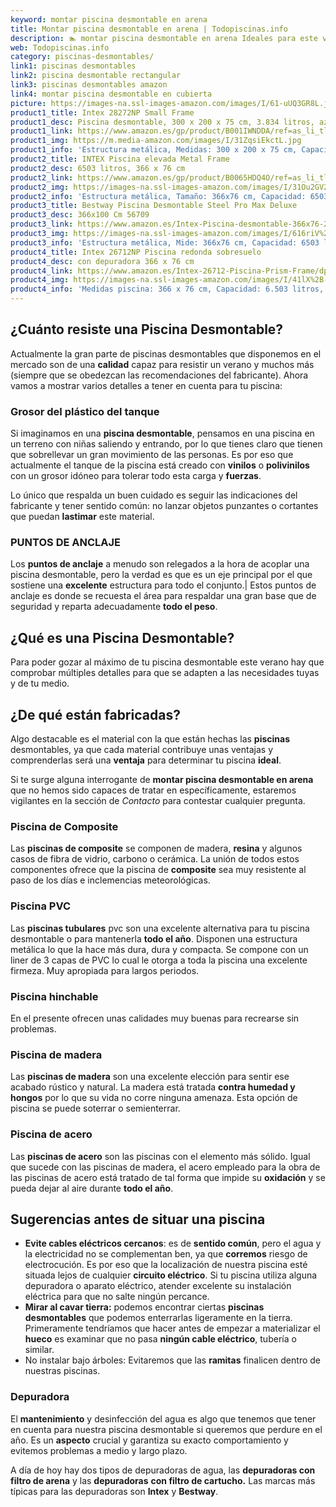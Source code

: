 ```yaml
---
keyword: montar piscina desmontable en arena
title: Montar piscina desmontable en arena | Todopiscinas.info
description: 🏊 montar piscina desmontable en arena Ideales para este verano 2021. Aquí puedes comprar montar piscina desmontable en arena y comparar con otras similares. No dejes escapar montar piscina desmontable en arena a un precio realmente tentador.
web: Todopiscinas.info
category: piscinas-desmontables/
link1: piscinas desmontables
link2: piscina desmontable rectangular
link3: piscinas desmontables amazon
link4: montar piscina desmontable en cubierta
picture: https://images-na.ssl-images-amazon.com/images/I/61-uUQ3GR8L.jpg
product1_title: Intex 28272NP Small Frame
product1_desc: Piscina desmontable, 300 x 200 x 75 cm, 3.834 litros, azul
product1_link: https://www.amazon.es/gp/product/B001IWNDDA/ref=as_li_tl?ie=UTF8&camp=3638&creative=24630&creativeASIN=B001IWNDDA&linkCode=as2&tag=todopiscinas0e-21&linkId=25b9d647487c889cb6ef56ed63f50ca1
product1_img: https://m.media-amazon.com/images/I/31ZqsiEkctL.jpg
product1_info: 'Estructura metálica, Medidas: 300 x 200 x 75 cm, Capacidad: 3.834 litros, Para 6 personas (+ 6 años), Fácil montaje, Forma rectangular'
product2_title: INTEX Piscina elevada Metal Frame
product2_desc: 6503 litros, 366 x 76 cm
product2_link: https://www.amazon.es/gp/product/B0065HDQ4O/ref=as_li_tl?ie=UTF8&camp=3638&creative=24630&creativeASIN=B0065HDQ4O&linkCode=as2&tag=todopiscinas0e-21&linkId=ed2430e3ba564d3527ee103df33ed7b3
product2_img: https://images-na.ssl-images-amazon.com/images/I/31Ou2GV2SAL.jpg
product2_info: 'Estructura metálica, Tamaño: 366x76 cm, Capacidad: 6503 litros, Forma circular, De 4 a 7 personas (+6 años)'
product3_title: Bestway Piscina Desmontable Steel Pro Max Deluxe
product3_desc: 366x100 Cm 56709
product3_link: https://www.amazon.es/Intex-Piscina-desmontable-366x76-28210NP/dp/B0065HDQ4O?__mk_es_ES=%C3%85M%C3%85%C5%BD%C3%95%C3%91&crid=25UQGV9HG2INI&dchild=1&keywords=piscinas+desmontables&qid=1615854176&sprefix=piscinas+dem%2Caps%2C201&sr=8-5&linkCode=ll1&tag=todopiscinas0e-21&linkId=34f200977c6cbaab1f3f4d9ac0e64755&language=es_ES&ref_=as_li_ss_tl
product3_img: https://images-na.ssl-images-amazon.com/images/I/616riV%2BiY3L.jpg
product3_info: 'Estructura metálica, Mide: 366x76 cm, Capacidad: 6503 litros, De 4 a 7 personas mayores de 6 años, Forma circular, Tecnología Super-Tough'
product4_title: Intex 26712NP Piscina redonda sobresuelo
product4_desc: con depuradora 366 x 76 cm
product4_link: https://www.amazon.es/Intex-26712-Piscina-Prism-Frame/dp/B07FB823GL?__mk_es_ES=%C3%85M%C3%85%C5%BD%C3%95%C3%91&dchild=1&keywords=piscinas+desmontables+con+depuradora&qid=1615936418&sr=8-5&linkCode=ll1&tag=todopiscinas0e-21&linkId=d98699de7830cd471766fa1daa36de34&language=es_ES&ref_=as_li_ss_tl
product4_img: https://images-na.ssl-images-amazon.com/images/I/41lX%2B-YpibL.jpg
product4_info: 'Medidas piscina: 366 x 76 cm, Capacidad: 6.503 litros, Incluye depuradora de cartucha A, Lona resistente triple capa'
---
```



<stats-list :link1=link1 :link2=link2 :link3=link3 :link4=link4 :category=category></stats-list>


## ¿Cuánto resiste una Piscina Desmontable?

Actualmente la gran parte de piscinas desmontables que disponemos en el mercado son de una **calidad** capaz para resistir un verano y muchos más (siempre que se obedezcan las recomendaciones del fabricante). Ahora vamos a mostrar varios detalles a tener en cuenta para tu piscina:


### Grosor del plástico del tanque

Si imaginamos en una **piscina desmontable**, pensamos en una piscina en un terreno con niñas saliendo y entrando, por lo que tienes claro que tienen que sobrellevar un gran movimiento de las personas. Es por eso que actualmente el tanque de la piscina está creado con **vinilos** o **polivinilos** con un grosor idóneo para tolerar todo esta carga y **fuerzas**.

Lo único que respalda un	 buen cuidado es seguir las indicaciones del fabricante y tener sentido común: no lanzar objetos punzantes o cortantes que puedan **lastimar** este material.


### PUNTOS DE ANCLAJE

Los **puntos de anclaje** a menudo son relegados a la hora de acoplar una piscina desmontable, pero la verdad es que es un eje principal por el que sostiene una **excelente** estructura para todo el conjunto.| Estos puntos de anclaje es donde se recuesta el área para respaldar una gran base que de seguridad y reparta adecuadamente **todo el peso**.

<external-banner></external-banner>

## ¿Qué es una Piscina Desmontable?



Para poder gozar al máximo de tu piscina desmontable este verano  hay que comprobar múltiples detalles para que se adapten a las necesidades tuyas y de tu medio.


## ¿De qué  están fabricadas?

Algo destacable es el material con la que están hechas las **piscinas** desmontables, ya que cada material contribuye unas ventajas y comprenderlas  será una **ventaja** para determinar tu piscina **ideal**.

Si te surge alguna interrogante de **montar piscina desmontable en arena** que no hemos sido capaces de tratar en específicamente, estaremos vigilantes en la sección de _Contacto_ para contestar cualquier pregunta.


### Piscina de Composite

Las **piscinas de composite** se componen de madera, **resina** y algunos casos de fibra de vidrio, carbono o cerámica. La unión de todos estos componentes ofrece que la piscina de **composite** sea muy resistente al paso de los días e inclemencias meteorológicas.


### Piscina  PVC

Las **piscinas tubulares** pvc son una excelente alternativa para tu piscina desmontable o para mantenerla **todo el año**. Disponen una estructura metálica lo que la hace más dura, dura y compacta. Se compone con un liner de 3 capas de PVC lo cual le otorga a toda la piscina una excelente firmeza. Muy apropiada para largos periodos.


### Piscina hinchable

 En el presente ofrecen unas calidades muy buenas para recrearse sin problemas.


### Piscina de madera

Las **piscinas de madera** son una excelente elección para sentir ese acabado rústico y natural. La madera está tratada **contra humedad y hongos** por lo que su vida no corre ninguna amenaza. Esta opción de piscina se puede soterrar o semienterrar.


### Piscina de acero

Las **piscinas de acero** son las piscinas con el elemento más sólido. Igual que sucede con las piscinas de madera, el acero empleado para la obra de las piscinas de acero está tratado de tal forma que impide su **oxidación** y se pueda dejar al aire durante **todo el año**.


## Sugerencias antes de situar una piscina



*   **Evite cables eléctricos cercanos**: es de **sentido común**, pero el agua y la electricidad no se complementan ben, ya que **corremos** riesgo de electrocución. Es por eso que la localización de nuestra piscina esté situada lejos de cualquier **circuito eléctrico**. Si tu piscina utiliza alguna depuradora o aparato eléctrico, atender excelente su instalación eléctrica para que no salte ningún percance.
*   **Mirar al cavar tierra:** podemos encontrar ciertas **piscinas desmontables** que podemos enterrarlas ligeramente en la tierra. Primeramente tendríamos que hacer antes de empezar a materializar el **hueco** es examinar que no pasa **ningún cable eléctrico**, tubería o similar.
*   No instalar bajo árboles: Evitaremos que las **ramitas** finalicen dentro de nuestras piscinas.


### Depuradora

El **mantenimiento** y desinfección del agua es algo que tenemos que tener en cuenta para nuestra piscina desmontable si queremos que perdure en el año. Es un **aspecto** crucial y garantiza su exacto comportamiento y evitemos problemas a medio y largo plazo.

A día de hoy hay dos tipos de depuradoras de agua, las **depuradoras con filtro de arena** y  las **depuradoras** **con filtro de cartucho.** Las marcas más típicas para las depuradoras son **Intex** y **Bestway**.

<brand-panel :title=product1_title :desc=product1_desc :img=product1_img :link=product1_link></brand-panel>